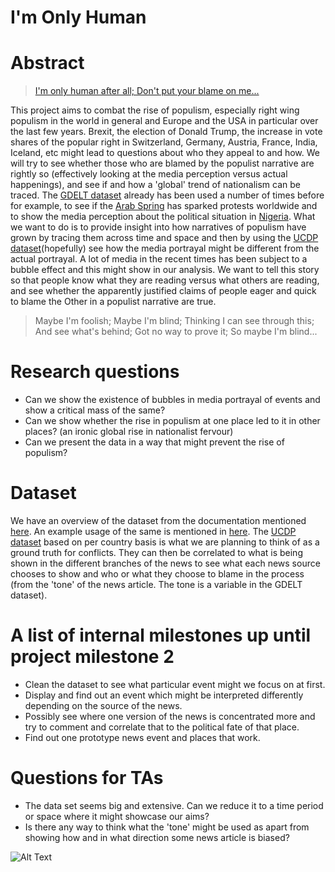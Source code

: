 # I'm Only Human

# Abstract
>[I'm only human after all; Don't put your blame on me...](https://en.wikipedia.org/wiki/Human_(Rag%27n%27Bone_Man_song))

This project aims to combat the rise of populism, especially right wing populism in the world in general and Europe and the USA in particular over the last few years. Brexit, the election of Donald Trump, the increase in vote shares of the popular right in Switzerland, Germany, Austria, France, India, Iceland, etc might lead to questions about who they appeal to and how. We will try to see whether those who are blamed by the populist narrative are rightly so (effectively looking at the media perception versus actual happenings), and see if and how a 'global' trend of nationalism can be traced. The [GDELT dataset](https://www.gdeltproject.org/data.html#rawdatafiles) already has been used a number of times before for example, to see if the [Arab Spring](https://foreignpolicy.com/2014/05/30/did-the-arab-spring-really-spark-a-wave-of-global-protests/) has sparked protests worldwide and to show the media perception about the political situation in [Nigeria](https://foreignpolicy.com/2014/03/13/mapping-violence-and-protests-in-nigeria/).  What we want to do is to provide insight into how narratives of populism have grown by tracing them across time and space and then by using the [UCDP dataset](http://ucdp.uu.se/downloads/)(hopefully) see how the media portrayal might be different from the actual portrayal. A lot of media in the recent times has been subject to a bubble effect and this might show in our analysis. We want to tell this story so that people know what they are reading versus what others are reading, and see whether the apparently justified claims of people eager and quick to blame the Other in a populist narrative are true. 

>Maybe I'm foolish; Maybe I'm blind; Thinking I can see through this; And see what's behind; Got no way to prove it; So maybe I'm blind...

# Research questions
* Can we show the existence of bubbles in media portrayal of events and show a critical mass of the same?
* Can we show whether the rise in populism at one place led to it in other places? (an ironic global rise in nationalist fervour)
* Can we present the data in a way that might prevent the rise of populism?

# Dataset
We have an overview of the dataset from the documentation mentioned [here](http://data.gdeltproject.org/documentation/GDELT-Data_Format_Codebook.pdf). An example usage of the same is mentioned in [here](http://data.gdeltproject.org/documentation/ISA.2013.GDELT.pdf). The [UCDP dataset](http://ucdp.uu.se/downloads/) based on per country basis is what we are planning to think of as a ground truth for conflicts. They can then be correlated to what is being shown in the different branches of the news to see what each news source chooses to show and who or what they choose to blame in the process (from the 'tone' of the news article. The tone is a variable in the GDELT dataset).

# A list of internal milestones up until project milestone 2
* Clean the dataset to see what particular event might we focus on at first. 
* Display and find out an event which might be interpreted differently depending on the source of the news. 
* Possibly see where one version of the news is concentrated more and try to comment and correlate that to the political fate of that place. 
* Find out one prototype news event and places that work.


# Questions for TAs
* The data set seems big and extensive. Can we reduce it to a time period or space where it might showcase our aims? 
* Is there any way to think what the 'tone' might be used as apart from showing how and in what direction some news article is biased?

![Alt Text](https://upload.wikimedia.org/wikipedia/commons/5/56/Parasagittal_MRI_of_human_head_in_patient_with_benign_familial_macrocephaly_prior_to_brain_injury_%28ANIMATED%29.gif)